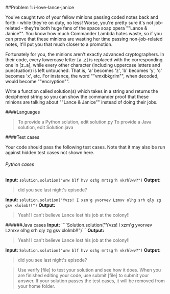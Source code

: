 ##Problem 1: i-love-lance-janice

You've caught two of your fellow minions passing coded notes back and forth - while they're on duty, no less! Worse, you're pretty sure it's not job-related - they're both huge fans of the space soap opera ""Lance & Janice"". You know how much Commander Lambda hates waste, so if you can prove that these minions are wasting her time passing non-job-related notes, it'll put you that much closer to a promotion. 

Fortunately for you, the minions aren't exactly advanced cryptographers. In their code, every lowercase letter [a..z] is replaced with the corresponding one in [z..a], while every other character (including uppercase letters and punctuation) is left untouched.  That is, 'a' becomes 'z', 'b' becomes 'y', 'c' becomes 'x', etc.  For instance, the word ""vmxibkgrlm"", when decoded, would become ""encryption"".

Write a function called solution(s) which takes in a string and returns the deciphered string so you can show the commander proof that these minions are talking about ""Lance & Janice"" instead of doing their jobs.

####Languages

>To provide a Python solution, edit solution.py
>To provide a Java solution, edit Solution.java

####Test cases

Your code should pass the following test cases.
Note that it may also be run against hidden test cases not shown here.

###### Python cases
**Input:**
```solution.solution("wrw blf hvv ozhg mrtsg'h vkrhlwv?")```
**Output:**
 >   did you see last night's episode?

**Input:**
```solution.solution("Yvzs! I xzm'g yvorvev Lzmxv olhg srh qly zg gsv xlolmb!!")```
**Output:**
>    Yeah! I can't believe Lance lost his job at the colony!!

######Java cases
**Input:**
````Solution.solution("Yvzs! I xzm'g yvorvev Lzmxv olhg srh qly zg gsv xlolmb!!")```
**Output:**
 >   Yeah! I can't believe Lance lost his job at the colony!!

**Input:**
```Solution.solution("wrw blf hvv ozhg mrtsg'h vkrhlwv?")```
**Output:**
 >  did you see last night's episode?

>Use verify [file] to test your solution and see how it does. When you are finished editing your code, use submit [file] to submit your answer.
>If your solution passes the test cases, it will be removed from your home folder.